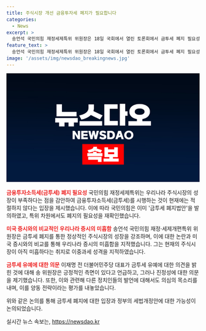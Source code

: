 ```yaml
---
title: 주식시장 개선 금융투자세 폐지가 필요합니다
categories:
  - News
excerpt: >
  송언석 국민의힘 재정세제특위 위원장은 18일 국회에서 열린 토론회에서 금투세 폐지 필요성을 강조하며, 섣불리 금투세가 시행될 경우 시장에 미칠 부정적인 효과에 대해 우려를 표시했다. 또한, 이재명 전 더불어민주당 대표와 박찬대 민주당 원내대표의 금투세 관련 발언에 대해 진정성을 의심하는 발언을 내놓으며, 정부의 세법개정안에 금투세 폐지가 담길 가능성을 언급하였다.
feature_text: >
  송언석 국민의힘 재정세제특위 위원장은 18일 국회에서 열린 토론회에서 금투세 폐지 필요성을 강조하며, 섣불리 금투세가 시행될 경우 시장에 미칠 부정적인 효과에 대해 우려를 표시했다. 또한, 이재명 전 더불어민주당 대표와 박찬대 민주당 원내대표의 금투세 관련 발언에 대해 진정성을 의심하는 발언을 내놓으며, 정부의 세법개정안에 금투세 폐지가 담길 가능성을 언급하였다.
image: '/assets/img/newsdao_breakingnews.jpg'
---
```


<p><img src="/assets/img/newsdao_breakingnews.jpg" alt="pcversion 속보" /></p>

<p><b><span style="color: #ee2323;">금융투자소득세(금투세) 폐지 필요성</span></b>
국민의힘 재정세제특위는 우리나라 주식시장의 성장이 부족하다는 점을 감안하여 금융투자소득세(금투세)를 시행하는 것이 현재에는 적절하지 않다는 입장을 제시했습니다. 이에 따라 국민의힘은 이미 '금투세 폐지법안'을 발의하였고, 특위 차원에서도 폐지의 필요성을 재확인했습니다.</p>

<p data-ke-size="size16"></p>

<p><b><span style="color: #ee2323;">미국 증시와의 비교적인 우리나라 증시의 미흡함</span></b>
송언석 국민의힘 재정·세제개편특위 위원장은 금투세 폐지를 통한 정상적인 주식시장의 성장을 강조하며, 이에 대한 논란과 미국 증시와의 비교를 통해 우리나라 증시의 미흡함을 지적했습니다. 그는 현재의 주식시장이 아직 미흡하다는 취지로 이중과세 성격을 지적하였습니다.</p>

<p data-ke-size="size16"></p>

<p><b><span style="color: #ee2323;">금투세 유예에 대한 의문</span></b>
이재명 전 더불어민주당 대표가 금투세 유예에 대한 의견을 밝힌 것에 대해 송 위원장은 긍정적인 측면이 있다고 언급하고, 그러나 진정성에 대한 의문을 제기했습니다. 또한, 이와 관련해 다른 정치인들의 발언에 대해서도 의심의 목소리를 내며, 이를 양동 전략이라는 평가를 내놓았습니다.</p>

<p data-ke-size="size16"></p>

<p>위와 같은 논의를 통해 금투세 폐지에 대한 입장과 정부의 세법개정안에 대한 가능성이 논의되었습니다.</p>
실시간 뉴스 속보는, <a href="https://newsdao.kr" rel="dofollow">https://newsdao.kr</a>


